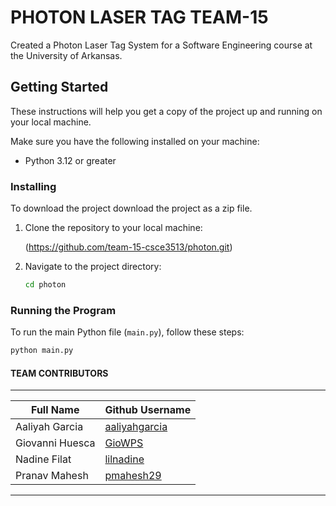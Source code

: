 # PHOTON LASER TAG TEAM-15

Created a Photon Laser Tag System for a Software Engineering course at the University of Arkansas. 

## Getting Started

These instructions will help you get a copy of the project up and running on your local machine.

Make sure you have the following installed on your machine:

- Python 3.12 or greater

### Installing


To download the project download the project as a zip file.

1. Clone the repository to your local machine:

    
    (https://github.com/team-15-csce3513/photon.git)
    

2. Navigate to the project directory:

    ```bash
    cd photon
    ```
    

### Running the Program

To run the main Python file (`main.py`), follow these steps:

```bash
python main.py
```

#### TEAM CONTRIBUTORS
-------------------------------------
|  Full Name      | Github Username |
|-----------------|-----------------|
|Aaliyah Garcia   |   [aaliyahgarcia](https://github.com/aaliyahgarcia) |
|Giovanni Huesca  |   [GioWPS](https://github.com/GioWPS)        |
|Nadine Filat     |   [lilnadine](https://github.com/lilnadine)     |
|Pranav Mahesh    |   [pmahesh29](https://github.com/pmahesh29)|
-------------------------------------

